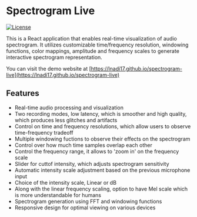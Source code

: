 # Spectrogram Live

[![License](https://img.shields.io/badge/License-MIT-blue.svg)](https://opensource.org/licenses/MIT)

This is a React application that enables real-time visualization of audio spectrogram. It utilizes customizable time/frequency resolution, windowing functions, color mappings, amplitude and frequency scales to generate interactive spectrogram representation. 

You can visit the demo website at [https://lnadi17.github.io/spectrogram-live](https://lnadi17.github.io/spectrogram-live)

## Features

- Real-time audio processing and visualization
- Two recording modes, low latency, which is smoother and high quality, which produces less glitches and artifacts
- Control on time and frequency resolutions, which allow users to observe time-frequency tradeoff
- Multiple windowing fuctions to observe their effects on the spectrogram
- Control over how much time samples overlap each other
- Control the frequency range, it allows to 'zoom in' on the frequency scale
- Slider for cuttof intensity, which adjusts spectrogram sensitivity
- Automatic intensity scale adjustment based on the previous microphone input
- Choice of the intensity scale, Linear or dB
- Along with the linear frequency scaling, option to have Mel scale which is more understandable for humans
- Spectrogram generation using FFT and windowing functions
- Responsive design for optimal viewing on various devices
